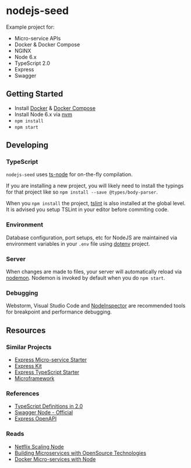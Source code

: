 # nodejs-seed
Example project for:

- Micro-service APIs
- Docker & Docker Compose
- NGINX
- Node 6.x
- TypeScript 2.0
- Express
- Swagger


## Getting Started
- Install [Docker](https://docs.docker.com/engine/installation/) & [Docker Compose](https://docs.docker.com/compose/)
- Install Node 6.x via [nvm](https://github.com/creationix/nvm)
- `npm install`
- `npm start`


## Developing

### TypeScript
`nodejs-seed` uses [ts-node](https://github.com/TypeStrong/ts-node) for on-the-fly compilation. 

If you are installing a new project, you will likely need to install the typings for that
project like so `npm install --save @types/body-parser`.

When you `npm install` the project, [tslint](http://palantir.github.io/tslint/) is also installed
at the global level. It is advised you setup TSLint in your editor before commiting code. 

### Environment
Database configuration, port setups, etc for NodeJS are maintained via environment variables 
in your `.env` file using [dotenv](https://github.com/motdotla/dotenv) project.

### Server
When changes are made to files, your server will automatically reload via [nodemon](http://nodemon.io/). Nodemon is
invoked by default when you do `npm start`.

### Debugging
Webstorm, Visual Studio Code and [NodeInspector](https://github.com/node-inspector/node-inspector) are recommended tools
for breakpoint and performance debugging.

## Resources

### Similar Projects
- [Express Micro-service Starter](https://github.com/ph0bos/express-microservice-starter)
- [Express Kit](https://github.com/iamchairs/expresskit)
- [Express TypeScript Starter](https://github.com/rjmacarthy/express-typescript-starter)
- [Microframework](https://github.com/pleerock/microframework)

### References
- [TypeScript Definitions in 2.0](https://blogs.msdn.microsoft.com/typescript/2016/06/15/the-future-of-declaration-files/)
- [Swagger Node - Official](https://github.com/swagger-api/swagger-node)
- [Express OpenAPI](https://github.com/kogosoftwarellc/express-openapi)

### Reads
- [Netflix Scaling Node](https://medium.com/@nodejs/netflixandchill-how-netflix-scales-with-node-js-and-containers-cf63c0b92e57#.9bzn8wm4u)
- [Building Microservices with OpenSource Technologies](http://www.developer.com/open/building-microservices-with-open-source-technologies.html)
- [Docker Micro-services with Node](http://anandmanisankar.com/posts/docker-container-nginx-node-redis-example/)
